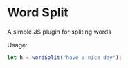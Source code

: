# Word Split
A simple JS plugin for spliting words

Usage:
```js
let h = wordSplit("have a nice day");
```
